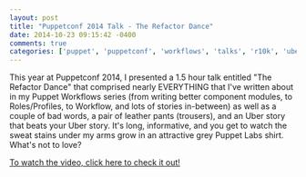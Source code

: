 ```yaml
---
layout: post
title: "Puppetconf 2014 Talk - The Refactor Dance"
date: 2014-10-23 09:15:42 -0400
comments: true
categories: ['puppet', 'puppetconf', 'workflows', 'talks', 'r10k', 'uber', 'pants']
---
```


This year at Puppetconf 2014, I presented a 1.5 hour talk entitled "The Refactor
Dance" that comprised nearly EVERYTHING that I've written about in my Puppet
Workflows series (from writing better component modules, to Roles/Profiles,
to Workflow, and lots of stories in-between) as well as a couple of bad words,
a pair of leather pants (trousers), and an Uber story that beats your Uber
story. It's long, informative, and you get to watch the sweat stains under my
arms grow in an attractive grey Puppet Labs shirt.  What's not to love?

[To watch the video, click here to check it out!][video]

[video]: https://puppetlabs.com/presentations/workshop-doing-refactor-dance-making-your-puppet-modules-more-modular-gary-larizza 
